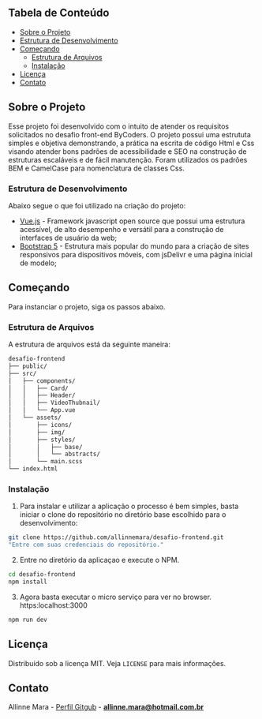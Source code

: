 ## Tabela de Conteúdo

- [Sobre o Projeto](#sobre-o-projeto)
- [Estrutura de Desenvolvimento](#estrutura-de-desenvolvimento)
- [Começando](#come%C3%A7ando)
  - [Estrutura de Arquivos](#estrutura-de-arquivos)
  - [Instalação](#instala%C3%A7%C3%A3o)
- [Licença](#licen%C3%A7a)
- [Contato](#contato)

## Sobre o Projeto

Esse projeto foi desenvolvido com o intuito de atender os requisitos solicitados no desafio front-end ByCoders. O projeto possui uma estrututa simples e objetiva demonstrando, a prática na escrita de código Html e Css visando atender bons padrões de acessibilidade e SEO na construção de estruturas escaláveis e de fácil manutenção. Foram utilizados os padrões BEM e CamelCase para nomenclatura de classes Css.

### Estrutura de Desenvolvimento

Abaixo segue o que foi utilizado na criação do projeto:

- [Vue.js](https://vuejs.org/) - Framework javascript open source que possui uma estrutura acessível, de alto desempenho e versátil para a construção de interfaces de usuário da web;
- [Bootstrap 5](https://getbootstrap.com/docs/5.0/getting-started/introduction/) - Estrutura mais popular do mundo para a criação de sites responsivos para dispositivos móveis, com jsDelivr e uma página inicial de modelo;

## Começando

Para instanciar o projeto, siga os passos abaixo.

### Estrutura de Arquivos

A estrutura de arquivos está da seguinte maneira:

```bash
desafio-frontend
├── public/
├── src/
│   ├── components/
│   │   ├── Card/
│   │   ├── Header/
│   │   ├── VideoThubnail/
│   │   └── App.vue
│   └── assets/
│       ├── icons/
│       ├── img/
│       ├── styles/
│       │   ├── base/
│       │   └── abstracts/
│       └── main.scss
└── index.html

```

### Instalação

1. Para instalar e utilizar a aplicação o processo é bem simples, basta iniciar o clone do repositório no diretório base escolhido para o desenvolvimento:
```sh
git clone https://github.com/allinnemara/desafio-frontend.git
"Entre com suas credenciais do repositório."
```

2. Entre no diretório da aplicaçao e execute o NPM.

```sh
cd desafio-frontend
npm install
```

3. Agora basta executar o micro serviço para ver no browser. https:localhost:3000

```sh
npm run dev
```

## Licença

Distribuído sob a licença MIT. Veja `LICENSE` para mais informações.

## Contato

Allinne Mara - [Perfil Gitgub](https://github.com/allinnemara) - **allinne.mara@hotmail.com.br**
